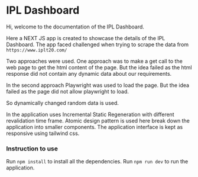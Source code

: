 # IPL Dashboard

Hi, welcome to the documentation of the IPL Dashboard.

Here a NEXT JS app is created to showcase the details of the IPL Dashboard.
The app faced challenged when trying to scrape the data from `https://www.iplt20.com/`

Two approaches were used.
One approach was to make a get call to the web page to get the html content of the page.
But the idea failed as the html response did not contain any dynamic data about our requirements.

In the second approach Playwright was used to load the page.
But the idea failed as the page did not allow playwright to load.

So dynamically changed random data is used.

In the application uses Incremental Static Regeneration with different revalidation time frame.
Atomic design pattern is used here break down the application into smaller components.
The application interface is kept as responsive using tailwind css.

### Instruction to use
Run ```npm install``` to install all the dependencies.
Run ```npm run dev``` to run the application.